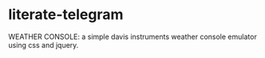 # literate-telegram
WEATHER CONSOLE: a simple davis instruments weather console emulator using css and jquery.
